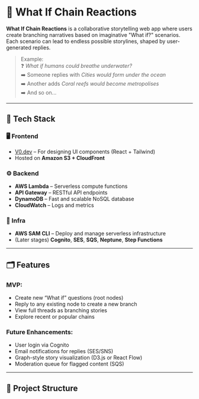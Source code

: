 # 🌱 What If Chain Reactions

**What If Chain Reactions** is a collaborative storytelling web app where users create branching narratives based on imaginative "What if?" scenarios. Each scenario can lead to endless possible storylines, shaped by user-generated replies.

> Example:  
> ❓ *What if humans could breathe underwater?*  
> ➡️ Someone replies with *Cities would form under the ocean*  
> ➡️ Another adds *Coral reefs would become metropolises*  
> ➡️ And so on...

---

## 🚀 Tech Stack

### 🖥️ Frontend
- [V0.dev](https://v0.dev) – For designing UI components (React + Tailwind)
- Hosted on **Amazon S3 + CloudFront**

### ⚙️ Backend
- **AWS Lambda** – Serverless compute functions
- **API Gateway** – RESTful API endpoints
- **DynamoDB** – Fast and scalable NoSQL database
- **CloudWatch** – Logs and metrics

### 🧱 Infra
- **AWS SAM CLI** – Deploy and manage serverless infrastructure
- (Later stages) **Cognito**, **SES**, **SQS**, **Neptune**, **Step Functions**

---

## 🗂️ Features

### MVP:
- Create new “What if” questions (root nodes)
- Reply to any existing node to create a new branch
- View full threads as branching stories
- Explore recent or popular chains

### Future Enhancements:
- User login via Cognito
- Email notifications for replies (SES/SNS)
- Graph-style story visualization (D3.js or React Flow)
- Moderation queue for flagged content (SQS)

---

## 📁 Project Structure

